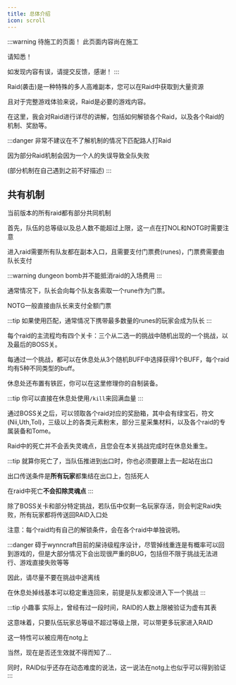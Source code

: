 ```yaml
---
title: 总体介绍
icon: scroll
---
```

:::warning 待施工的页面！
此页面内容尚在施工

请知悉！

如发现内容有误，请提交反馈，感谢！
:::

Raid(袭击)是一种特殊的多人高难副本，您可以在Raid中获取到大量资源

且对于完整游戏体验来说，Raid是必要的游戏内容。

在这里，我会对Raid进行详尽的讲解，包括如何解锁各个Raid，以及各个Raid的机制、奖励等。

:::danger
非常不建议在不了解机制的情况下匹配路人打Raid

因为部分Raid机制会因为一个人的失误导致全队失败

(部分机制在自己遇到之前不好描述)
:::

## 共有机制
当前版本的所有raid都有部分共同机制

首先，队伍的总等级以及总人数不能超过上限，这一点在打NOL和NOTG时需要注意

进入raid需要所有队友都在副本入口，且需要支付门票费(runes)，门票费需要由队长支付

:::warning
dungeon bomb并不能抵消raid的入场费用
:::

通常情况下，队长会向每个队友各索取一个rune作为门票。

NOTG一般直接由队长来支付全额门票

:::tip
如果使用匹配，通常情况下携带最多数量的runes的玩家会成为队长
:::

每个raid的主流程均有四个关卡：三个从二选一的挑战中随机出现的一个挑战，以及最后的BOSS关。



每通过一个挑战，都可以在休息处从3个随机BUFF中选择获得1个BUFF，每个raid均有5种不同类型的buff。

休息处还布置有铁匠，你可以在这里修理你的自制装备。

:::tip
你可以直接在休息处使用`/kill`来回满血量
:::

通过BOSS关之后，可以领取各个raid对应的奖励箱，其中会有绿宝石，符文(Nii,Uth,Tol)，三级以上的各类元素粉末，部分三星采集材料，以及各个raid的专属装备和Tome。

Raid中的死亡并不会丢失灵魂点，且您会在本关挑战完成时在休息处重生。

:::tip
就算你死亡了，当队伍推进到出口时，你也必须要跟上去一起站在出口

出口传送条件是**所有玩家**都集结在出口上，包括死人

在raid中死亡**不会扣除灵魂点**
:::

除了BOSS关卡和部分特定挑战，若队伍中仅剩一名玩家存活，则会判定Raid失败，所有玩家都将传送回RAID入口处

注意：每个raid均有自己的解锁条件，会在各个raid中单独说明。

:::danger
碍于wynncraft目前的屎诗级程序设计，尽管掉线重连是有概率可以回到游戏的，但是大部分情况下会出现很严重的BUG，包括但不限于挑战无法进行、游戏直接失败等等

因此，请尽量不要在挑战中途离线

在休息处掉线基本可以稳定重连回来，前提是队友都没进入下一个挑战
:::

:::tip 小趣事
实际上，曾经有过一段时间，RAID的人数上限被验证为虚有其表

这意味着，只要队伍玩家总等级不超过等级上限，可以带更多玩家进入RAID

这一特性可以被应用在notg上

当然，现在是否还生效就不得而知了...

同时，RAID似乎还存在动态难度的说法，这一说法在notg上也似乎可以得到验证
:::
